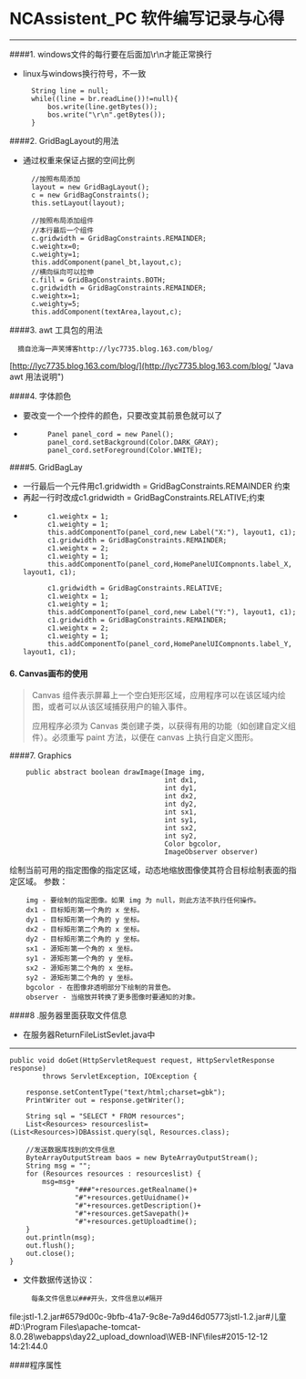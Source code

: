 #  NCAssistent_PC 软件编写记录与心得

-------------

####1. windows文件的每行要在后面加\r\n才能正常换行

* linux与windows换行符号，不一致

		String line = null;
		while((line = br.readLine())!=null){
			bos.write(line.getBytes());
			bos.write("\r\n".getBytes());
		}

####2. GridBagLayout的用法
* 通过权重来保证占据的空间比例 

		//按照布局添加
		layout = new GridBagLayout();
		c = new GridBagConstraints();
		this.setLayout(layout);
		
		//按照布局添加组件
		//本行最后一个组件
		c.gridwidth = GridBagConstraints.REMAINDER;
		c.weightx=0;
		c.weighty=1;
		this.addComponent(panel_bt,layout,c);
		//横向纵向可以拉伸
		c.fill = GridBagConstraints.BOTH;
		c.gridwidth = GridBagConstraints.REMAINDER;
		c.weightx=1;
		c.weighty=5;
		this.addComponent(textArea,layout,c);
####3. awt 工具包的用法

      摘自沧海一声笑博客http://lyc7735.blog.163.com/blog/

[http://lyc7735.blog.163.com/blog/](http://lyc7735.blog.163.com/blog/ "Java awt 用法说明")

    

####4. 字体颜色
* 要改变一个一个控件的颜色，只要改变其前景色就可以了
* 
			Panel panel_cord = new Panel();
			panel_cord.setBackground(Color.DARK_GRAY);
			panel_cord.setForeground(Color.WHITE);

####5. GridBagLay 
* 一行最后一个元件用c1.gridwidth = GridBagConstraints.REMAINDER 约束
* 再起一行时改成c1.gridwidth = GridBagConstraints.RELATIVE;约束
* 
			c1.weightx = 1;
			c1.weighty = 1;
			this.addComponentTo(panel_cord,new Label("X:"), layout1, c1);
			c1.gridwidth = GridBagConstraints.REMAINDER;
			c1.weightx = 2;
			c1.weighty = 1;
			this.addComponentTo(panel_cord,HomePanelUICompnonts.label_X, layout1, c1);
			
			c1.gridwidth = GridBagConstraints.RELATIVE;
			c1.weightx = 1;
			c1.weighty = 1;
			this.addComponentTo(panel_cord,new Label("Y:"), layout1, c1);	
			c1.gridwidth = GridBagConstraints.REMAINDER;
			c1.weightx = 2;
			c1.weighty = 1;
			this.addComponentTo(panel_cord,HomePanelUICompnonts.label_Y, layout1, c1);


#### 6. Canvas画布的使用

> Canvas 组件表示屏幕上一个空白矩形区域，应用程序可以在该区域内绘图，或者可以从该区域捕获用户的输入事件。 
> 
> 应用程序必须为 Canvas 类创建子类，以获得有用的功能（如创建自定义组件）。必须重写 paint 方法，以便在 canvas 上执行自定义图形。 


####7. Graphics

		public abstract boolean drawImage(Image img,
		                                  int dx1,
		                                  int dy1,
		                                  int dx2,
		                                  int dy2,
		                                  int sx1,
		                                  int sy1,
		                                  int sx2,
		                                  int sy2,
		                                  Color bgcolor,
		                                  ImageObserver observer)
绘制当前可用的指定图像的指定区域，动态地缩放图像使其符合目标绘制表面的指定区域。
参数：

		img - 要绘制的指定图像。如果 img 为 null，则此方法不执行任何操作。
		dx1 - 目标矩形第一个角的 x 坐标。
		dy1 - 目标矩形第一个角的 y 坐标。
		dx2 - 目标矩形第二个角的 x 坐标。
		dy2 - 目标矩形第二个角的 y 坐标。
		sx1 - 源矩形第一个角的 x 坐标。
		sy1 - 源矩形第一个角的 y 坐标。
		sx2 - 源矩形第二个角的 x 坐标。
		sy2 - 源矩形第二个角的 y 坐标。
		bgcolor - 在图像非透明部分下绘制的背景色。
		observer - 当缩放并转换了更多图像时要通知的对象。 


####8 .服务器里面获取文件信息


* 在服务器ReturnFileListSevlet.java中

---
	public void doGet(HttpServletRequest request, HttpServletResponse response)
			throws ServletException, IOException {

		response.setContentType("text/html;charset=gbk");
		PrintWriter out = response.getWriter();
		
		String sql = "SELECT * FROM resources";
		List<Resources> resourceslist= (List<Resources>)DBAssist.query(sql, Resources.class);
		
		//发送数据库找到的文件信息
		ByteArrayOutputStream baos = new ByteArrayOutputStream();
		String msg = "";
		for (Resources resources : resourceslist) {
			msg=msg+
					"###"+resources.getRealname()+
					"#"+resources.getUuidname()+
					"#"+resources.getDescription()+
					"#"+resources.getSavepath()+
					"#"+resources.getUploadtime();			
		}
		out.println(msg);
		out.flush();
		out.close();
	}

* 文件数据传送协议：

		每条文件信息以###开头，文件信息以#隔开
file:jstl-1.2.jar#6579d00c-9bfb-41a7-9c8e-7a9d46d05773jstl-1.2.jar#儿童#D:\Program Files\apache-tomcat-8.0.28\webapps\day22_upload_download\WEB-INF\files#2015-12-12 14:21:44.0


####程序属性


